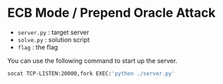 # ECB Mode / Prepend Oracle Attack

* `server.py` : target server
* `solve.py` : solution script
* `flag` : the flag

You can use the following command to start up the server.

```bash
socat TCP-LISTEN:20000,fork EXEC:'python ./server.py'
```

